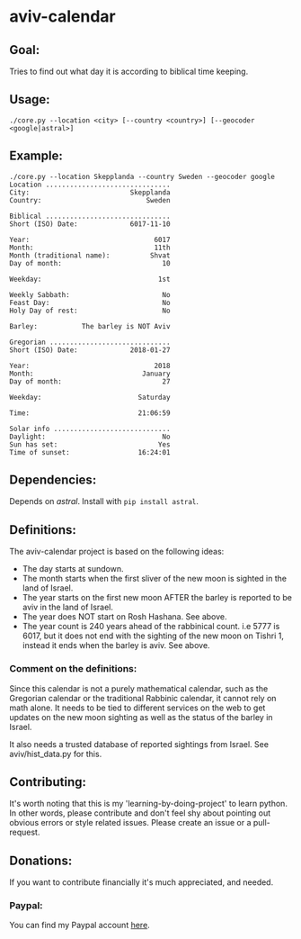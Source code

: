 # aviv-calendar
## Goal: 
Tries to find out what day it is according to biblical time keeping.
## Usage:
`./core.py --location <city> [--country <country>] [--geocoder <google|astral>]`
## Example:
```
./core.py --location Skepplanda --country Sweden --geocoder google
Location ...............................
City:                         Skepplanda
Country:                          Sweden

Biblical ...............................
Short (ISO) Date:             6017-11-10

Year:                               6017
Month:                              11th
Month (traditional name):          Shvat
Day of month:                         10

Weekday:                             1st

Weekly Sabbath:                       No
Feast Day:                            No
Holy Day of rest:                     No

Barley:           The barley is NOT Aviv

Gregorian ..............................
Short (ISO) Date:             2018-01-27

Year:                               2018
Month:                           January
Day of month:                         27

Weekday:                        Saturday

Time:                           21:06:59

Solar info .............................
Daylight:                             No
Sun has set:                         Yes
Time of sunset:                 16:24:01
```
<!-- ### Screenshot: -->
<!-- ![aviv-calendar screenshot](https://www.avivcalendar.com/img/screenshot_2.png) -->
## Dependencies:
Depends on *astral*. Install with `pip install astral`.
## Definitions:
The aviv-calendar project is based on the following ideas:
* The day starts at sundown.
* The month starts when the first sliver of the new moon is sighted in the land of Israel.
* The year starts on the first new moon AFTER the barley is reported to be aviv in the land of Israel.
* The year does NOT start on Rosh Hashana. See above.
* The year count is 240 years ahead of the rabbinical count. i.e 5777 is 6017, but it does not end with the sighting of the new moon on Tishri 1, instead it ends when the barley is aviv. See above.
### Comment on the definitions:
Since this calendar is not a purely mathematical calendar, such as the Gregorian calendar or the traditional Rabbinic calendar, it cannot rely on math alone. It needs to be tied to different services on the web to get updates on the new moon sighting as well as the status of the barley in Israel.

It also needs a trusted database of reported sightings from Israel. See aviv/hist_data.py for this.
## Contributing:
It's worth noting that this is my 'learning-by-doing-project' to learn python. In other words, please contribute and don't feel shy about pointing out obvious errors or style related issues. Please create an issue or a pull-request.
## Donations:
If you want to contribute financially it's much appreciated, and needed.
### Paypal:
You can find my Paypal account [here](https://www.paypal.me/johanthoren).
